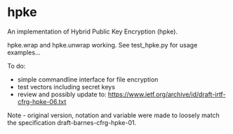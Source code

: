 # hpke

An implementation of Hybrid Public Key Encryption (hpke).

hpke.wrap and hpke.unwrap working. See test_hpke.py for usage examples...

To do:
 - simple commandline interface for file encryption
 - test vectors including secret keys
 - review and possibly update to: https://www.ietf.org/archive/id/draft-irtf-cfrg-hpke-06.txt


Note - original version, notation and variable were made to loosely match the specification draft-barnes-cfrg-hpke-01.
